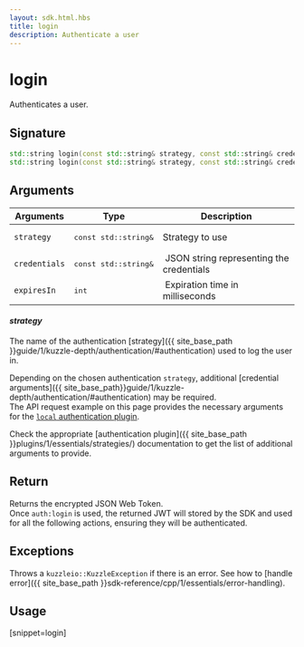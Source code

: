 ```yaml
---
layout: sdk.html.hbs
title: login
description: Authenticate a user
---
```


# login

Authenticates a user.


## Signature

```cpp
std::string login(const std::string& strategy, const std::string& credentials, int expiresIn);
std::string login(const std::string& strategy, const std::string& credentials);
```


## Arguments

| Arguments     | Type    | Description | 
|---------------|---------|----------------------------------|
| `strategy`    | <pre>const std::string&</pre>  | Strategy to use  |
| `credentials` | <pre>const std::string&</pre>  | JSON string representing the credentials             |
| `expiresIn`   | <pre>int</pre>     | Expiration time in milliseconds  |

#### ***strategy***

The name of the authentication [strategy]({{ site_base_path }}guide/1/kuzzle-depth/authentication/#authentication) used to log the user in.

Depending on the chosen authentication `strategy`, additional [credential arguments]({{ site_base_path}}guide/1/kuzzle-depth/authentication/#authentication) may be required.  
The API request example on this page provides the necessary arguments for the [`local` authentication plugin](https://github.com/kuzzleio/kuzzle-plugin-auth-passport-local).

Check the appropriate [authentication plugin]({{ site_base_path }}plugins/1/essentials/strategies/) documentation to get the list of additional arguments to provide.

## Return

Returns the encrypted JSON Web Token.  
Once `auth:login` is used, the returned JWT will stored by the SDK and used for all the following actions, ensuring they will be authenticated.

## Exceptions

Throws a `kuzzleio::KuzzleException` if there is an error. See how to [handle error]({{ site_base_path }}sdk-reference/cpp/1/essentials/error-handling).

## Usage

[snippet=login]
